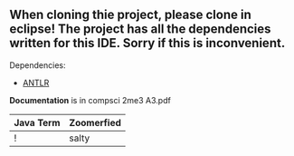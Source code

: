 ﻿## When cloning thie project, please clone in eclipse! The project has all the dependencies written for this IDE. Sorry if this is inconvenient. 
Dependencies:
- [ANTLR](https://www.antlr.org/download.html)

**Documentation** is in compsci 2me3 A3.pdf

| **Java Term** | **Zoomerfied**|
| ----------|------|
| ! | salty |

